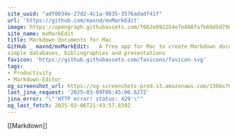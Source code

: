 ```yaml
---
site_uuid: "adf0034e-27d2-4c1a-9835-3576adadf41f"
url: 'https://github.com/maxnd/mxMarkEdit'
image: https://opengraph.githubassets.com/f662e092254e7e498fafb60d5d7905a46f86a48fca1390581995856023a9cfb9/maxnd/mxMarkEdit
site_name: mxMarkEdit
title: Markdown documents for Mac
GitHub _ maxnd/mxMarkEdit:   A free app for Mac to create Markdown documents with stylistic support, tasks,
simple databases, bibliographies and presentations
favicon: 'https://github.githubassets.com/favicons/favicon.svg'
tags:
- Productivity
- Markdown-Editor
og_screenshot_url: https://og-screenshots-prod.s3.amazonaws.com/1366x768/80/false/6f31a9ab623bee88fd748f43103cc09bc90c95c1c67a45776a3b04685a6ab6e0.jpeg
last_jina_request: '2025-03-09T06:45:06.627Z'
jina_error: "\"'HTTP error! status: 429'\""
og_last_fetch: 2025-03-06T21:43:57.839Z
---
```





[[Markdown]]

